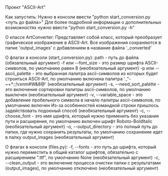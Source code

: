 Проект "ASCII-Art"

Как запустить:
    Нужно в консоли ввести "python start_conversion.py <путь до файла>"
    Для более подробной информации о дополнительных возможностях нужно ввести "python start_conversion.py -h"

О классе ArtConverter:
    Представляет собой класс, который преобразует графическое изображение в ASCII-Art.
    Все изображения сохраняются в папке 'output_images' с добавлением в название файла '_converted'

О флагах в консоли (start_conversion.py):
    path - путь до файла (обязательный аргумент)
    -f или --font_size - это размер шрифта ASCII-символов, по умолчанию равен 8 (необязательный аргумент)
    -p или --ascii_palette - это выбранная палитра ascii-символов из которых будет строиться ASCII-Art,
        по умолчанию включена палитра '.,"-~+*:;!vxnm#W&8@' (необязательный аргумент)
    -s, --need_sort_palette - это включение сортировки палитры ascii-символов, по умолчанию выключен (необязательный аргумент)
    -v, --variable_space - это добавление пробельного символа в начало палитры ascii-символов, по умолчанию включен
        Из-за особенностей командной строки пришлось задействовать подоюный способ (необязательный аргумент)
    -c, --choose_font - это имя шрифта, который нужно применить без указания пути и расширения,
        по умолчанию включен шрифт Roboto-BoldItalic (необязательный аргумент)
    -o, --output_directory - это полный путь до папки, где нужно сохранить результаты,
        по умолчанию сохранение идет в папку output_images (необязательный аргумент)


О флагах в консоли (files.py):
    -f, --fonts - это путь до шрифта, который нужно переместить в общий каталог шрифтов,
        обязательно с расширением ".ttf", по умолчанию None (необязательный аргумент)
    -c, --clean_output - это включение процесса очистки папки с результатами (output_images),
        по умолчанию отключено (необязательный аргумент)

